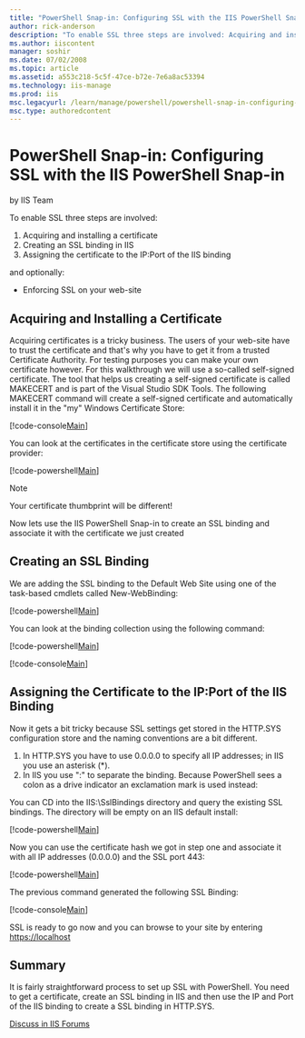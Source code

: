 ```yaml
---
title: "PowerShell Snap-in: Configuring SSL with the IIS PowerShell Snap-in | Microsoft Docs"
author: rick-anderson
description: "To enable SSL three steps are involved: Acquiring and installing a certificate Creating an SSL binding in IIS Assigning the certificate to the IP:Port of the..."
ms.author: iiscontent
manager: soshir
ms.date: 07/02/2008
ms.topic: article
ms.assetid: a553c218-5c5f-47ce-b72e-7e6a8ac53394
ms.technology: iis-manage
ms.prod: iis
msc.legacyurl: /learn/manage/powershell/powershell-snap-in-configuring-ssl-with-the-iis-powershell-snap-in
msc.type: authoredcontent
---
```

PowerShell Snap-in: Configuring SSL with the IIS PowerShell Snap-in
====================
by IIS Team

To enable SSL three steps are involved:

1. Acquiring and installing a certificate
2. Creating an SSL binding in IIS
3. Assigning the certificate to the IP:Port of the IIS binding

and optionally:

- Enforcing SSL on your web-site

## Acquiring and Installing a Certificate

Acquiring certificates is a tricky business. The users of your web-site have to trust the certificate and that's why you have to get it from a trusted Certificate Authority. For testing purposes you can make your own certificate however. For this walkthrough we will use a so-called self-signed certificate. The tool that helps us creating a self-signed certificate is called MAKECERT and is part of the Visual Studio SDK Tools. The following MAKECERT command will create a self-signed certificate and automatically install it in the "my" Windows Certificate Store:


[!code-console[Main](powershell-snap-in-configuring-ssl-with-the-iis-powershell-snap-in/samples/sample1.cmd)]


You can look at the certificates in the certificate store using the certificate provider:


[!code-powershell[Main](powershell-snap-in-configuring-ssl-with-the-iis-powershell-snap-in/samples/sample2.ps1)]


> [!NOTE]
> Your certificate thumbprint will be different!

Now lets use the IIS PowerShell Snap-in to create an SSL binding and associate it with the certificate we just created

## Creating an SSL Binding

We are adding the SSL binding to the Default Web Site using one of the task-based cmdlets called New-WebBinding:


[!code-powershell[Main](powershell-snap-in-configuring-ssl-with-the-iis-powershell-snap-in/samples/sample3.ps1)]

You can look at the binding collection using the following command: 

[!code-powershell[Main](powershell-snap-in-configuring-ssl-with-the-iis-powershell-snap-in/samples/sample4.ps1)]


[!code-console[Main](powershell-snap-in-configuring-ssl-with-the-iis-powershell-snap-in/samples/sample5.cmd)]


## Assigning the Certificate to the IP:Port of the IIS Binding

Now it gets a bit tricky because SSL settings get stored in the HTTP.SYS configuration store and the naming conventions are a bit different.

1. In HTTP.SYS you have to use 0.0.0.0 to specify all IP addresses; in IIS you use an asterisk (\*).
2. In IIS you use ":" to separate the binding. Because PowerShell sees a colon as a drive indicator an exclamation mark is used instead:

You can CD into the IIS:\SslBindings directory and query the existing SSL bindings. The directory will be empty on an IIS default install:


[!code-powershell[Main](powershell-snap-in-configuring-ssl-with-the-iis-powershell-snap-in/samples/sample6.ps1)]


Now you can use the certificate hash we got in step one and associate it with all IP addresses (0.0.0.0) and the SSL port 443:


[!code-powershell[Main](powershell-snap-in-configuring-ssl-with-the-iis-powershell-snap-in/samples/sample7.ps1)]


The previous command generated the following SSL Binding:


[!code-console[Main](powershell-snap-in-configuring-ssl-with-the-iis-powershell-snap-in/samples/sample8.cmd)]

SSL is ready to go now and you can browse to your site by entering [https://localhost](https://localhost/)

## Summary

It is fairly straightforward process to set up SSL with PowerShell. You need to get a certificate, create an SSL binding in IIS and then use the IP and Port of the IIS binding to create a SSL binding in HTTP.SYS.
  
  
[Discuss in IIS Forums](https://forums.iis.net/1151.aspx)